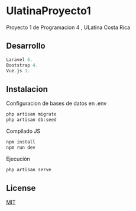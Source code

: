 # UlatinaProyecto1

Proyecto 1 de Programacion 4 , ULatina Costa Rica

## Desarrollo
```php
Laravel 6.
Bootstrap 4.
Vue.js 1.
```

## Instalacion
Configuracion de bases de datos en .env

```php
php artisan migrate
php artisan db:seed
```
Compilado JS

```php
npm install
npm run dev
```
Ejecución
```php
php artisan serve
```

## License
[MIT](https://choosealicense.com/licenses/mit/)

